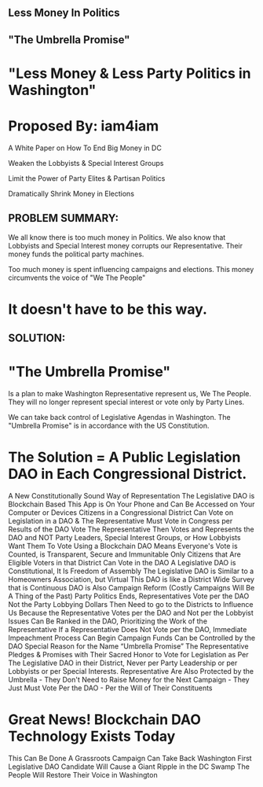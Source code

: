 ## Less Money In Politics


## "The Umbrella Promise"
# "Less Money &amp; Less Party Politics in Washington"

# Proposed By: iam4iam



A White Paper on How To End Big Money in DC

Weaken the Lobbyists & Special Interest Groups

Limit the Power of Party Elites & Partisan Politics

Dramatically Shrink Money in Elections


## PROBLEM SUMMARY:

We all know there is too much money in Politics.
We also know that Lobbyists and Special Interest money corrupts our Representative.
Their money funds the political party machines.

Too much money is spent influencing campaigns and elections.
This money circumvents the voice of "We The People"

# It doesn't have to be this way.



## SOLUTION:

# "The Umbrella Promise"

Is a plan to make Washington Representative represent us, We The People.
They will no longer represent special interest or vote only by Party Lines.

We can take back control of Legislative Agendas in Washington.
The "Umbrella Promise" is in accordance with the US Constitution.

# The Solution = A Public Legislation DAO in Each Congressional District.

A New Constitutionally Sound Way of Representation
The Legislative DAO is Blockchain Based
This App is On Your Phone and Can Be Accessed on Your Computer or Devices
Citizens in a Congressional District Can Vote on Legislation in a DAO & The Representative Must Vote in Congress per Results of the DAO Vote
The Representative Then Votes and Represents the DAO and NOT Party Leaders, Special Interest Groups, or How Lobbyists Want Them To Vote
Using a Blockchain DAO Means Everyone's Vote is Counted, is Transparent, Secure and Immunitable
Only Citizens that Are Eligible Voters in that District Can Vote in the DAO
A Legislative DAO is Constitutional, It Is Freedom of Assembly
The Legislative DAO is Similar to a Homeowners Association, but Virtual
This DAO is like a District Wide Survey that is Continuous
DAO is Also Campaign Reform (Costly Campaigns Will Be A Thing of the Past)
Party Politics Ends, Representatives Vote per the DAO Not the Party
Lobbying Dollars Then Need to go to the Districts to Influence Us Because the Representative Votes per the DAO and Not per the Lobbyist
Issues Can Be Ranked in the DAO, Prioritizing the Work of the Representative
If a Representative Does Not Vote per the DAO, Immediate Impeachment Process Can Begin
Campaign Funds Can be Controlled by the DAO
Special Reason for the Name “Umbrella Promise”  The Representative Pledges & Promises with Their Sacred Honor to Vote for Legislation as Per The Legislative DAO in their District, Never per Party Leadership or per Lobbyists or per Special Interests.
Representative Are Also Protected by the Umbrella - They Don't Need to Raise Money for the Next Campaign - They Just Must Vote Per the DAO - Per the Will of Their Constituents


# Great News! Blockchain DAO Technology Exists Today
This Can Be Done
A Grassroots Campaign Can Take Back Washington
First Legislative DAO Candidate Will Cause a Giant Ripple in the DC Swamp
The People Will Restore Their Voice in Washington


